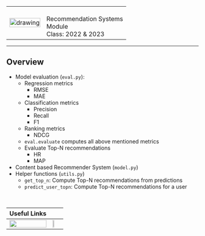 <!-- DOCUMENT STYLE -->
<!-- <style>
    body {
        font-family: "Calibri";
        padding-left:1.5cm;
        padding-right:1.5cm;
    }
</style> -->

<!-- HEADER -->
|  |  |
|---|---|
| <img src="https://www.ieseg.fr/wp-content/uploads/IESEG-Logo-2012-rgb.jpg" alt="drawing" width=100%/> | <span><br>Recommendation Systems<br>Module<br>Class: 2022 & 2023</span> |

<!-- CONTENT -->

---

## Overview

- Model evaluation (`eval.py`):
    - Regression metrics
        - RMSE
        - MAE
    - Classification metrics
        - Precision
        - Recall
        - F1
    - Ranking metrics
        - NDCG
    - `eval.evaluate` computes all above mentioned metrics 
    - Evaluate Top-N recommendations
        - HR
        - MAP
- Content based Recommender System (`model.py`)
- Helper functions (`utils.py`)
    - `get_top_n`: Compute Top-N recommendations from predictions 
    - `predict_user_topn`: Compute Top-N recommendations for a user 

<br>

| Useful Links |  |
|---|---|
 | <a href="https://surpriselib.com/"><img src="https://surpriselib.com/logo_white.svg" width="100%"></a> | <a href="https://scikit-learn.org/stable/"><img src="https://upload.wikimedia.org/wikipedia/commons/thumb/0/05/Scikit_learn_logo_small.svg/2560px-Scikit_learn_logo_small.svg.png" width="25%"></a> |